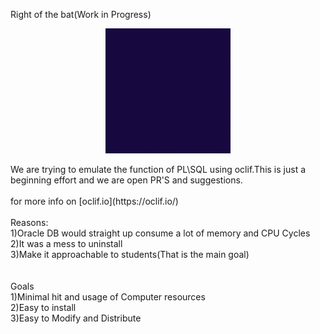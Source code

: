 Right of the bat(Work in Progress)
<br>                                       
<p align="center">
    <img src="./images/GorBoi.gif" width=200/>
</p>                                                                                   
We are trying to emulate the function of PL\SQL using oclif.This is just a beginning effort and we are open PR'S and suggestions.<br>
<br>
for more info on [oclif.io](https://oclif.io/)

<br>
<br>Reasons:<br>
  1)Oracle DB would straight up consume a lot of memory and CPU Cycles<br>
  2)It was a mess to uninstall<br>
  3)Make it approachable to students(That is the main goal)<br>
  <br>
  <br>
Goals<br>
  1)Minimal hit and usage of Computer resources<br>
  2)Easy to install<br>
  3)Easy to Modify and Distribute<br>
  <br>
